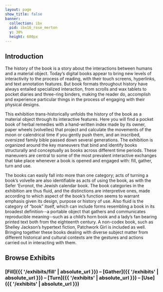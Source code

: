 ```yaml
---
layout: page
show_title: false
banner:
  collection: ibx
  pid: ibx16_rose_merton
  y: 30%
  height: 600px
---
```

## Introduction

The history of the book is a story about the interactions between humans and a material object. Today’s digital books appear to bring new levels of interactivity to the process of reading, with their touch screens, hyperlinks, and text annotation features. But book formats throughout history have always entailed specialized interaction, from scrolls and wax tablets to pocket diaries and three-ring binders, making the reader do, accomplish and experience particular things in the process of engaging with their physical designs.

This exhibition trans-historically unfolds the history of the book as a material object through its interactive features. Here you will find a pocket book of herbal remedies with a hand-written index made by its owner, paper wheels (volvelles) that project and calculate the movements of the moon or calendrical time if you gently push them, and an inscribed, oversized family bible passed down several generations. The exhibition is organized around the key maneuvers that bind and identify books structurally and conceptually as books across different time periods. These maneuvers are central to some of the most prevalent interactive exchanges that take place whenever a book is opened and engaged with: fill, gather, turn and use.

The books can easily fall into more than one category; acts of turning a book’s volvelle are also identifiable as acts of using the book, as with the Sefer ‘Evronot, the Jewish calendar book. The book categories in the exhibition are thus fluid, and the distinctions are interpretive ones, made according to which aspect of the book’s function seems to warrant emphasis given its design, purpose or history of use. Also fluid is the category of “book” itself, which can include forms resembling a book in its broadest definition--a portable object that gathers and communicates reproducible meaning--such as a child’s horn book and a lady’s fan bearing printed text both from the eighteenth century. A non-codex book, such as Shelley Jackson’s hypertext fiction, Patchwork Girl is included as well. Bringing together these books dealing with diverse subject matter from different historical and cultural contexts are the  gestures and actions carried out in interacting with them.

## Browse Exhibits

### [Fill]({{ '/exhibits/fill' | absolute_url }}) – [Gather]({{ '/exhibits' | absolute_url }}) – [Turn]({{ '/exhibits' | absolute_url }}) – [Use]({{ '/exhibits' | absolute_url }})
